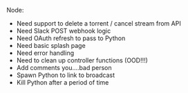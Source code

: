 Node:
* Need support to delete a torrent / cancel stream from API
* Need Slack POST webhook logic
* Need OAuth refresh to pass to Python
* Need basic splash page
* Need error handling
* Need to clean up controller functions (OOD!!!)
* Add comments you....bad person
* Spawn Python to link to broadcast
* Kill Python after a period of time